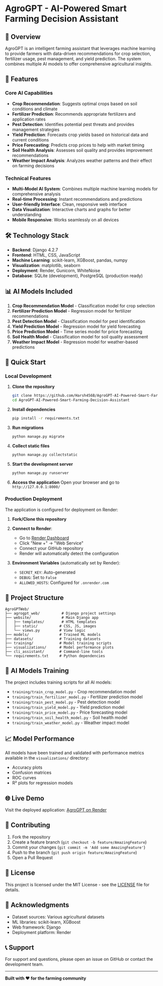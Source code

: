 # AgroGPT - AI-Powered Smart Farming Decision Assistant

## 🌱 Overview

AgroGPT is an intelligent farming assistant that leverages machine learning to provide farmers with data-driven recommendations for crop selection, fertilizer usage, pest management, and yield prediction. The system combines multiple AI models to offer comprehensive agricultural insights.

## 🚀 Features

### Core AI Capabilities
- **Crop Recommendation**: Suggests optimal crops based on soil conditions and climate
- **Fertilizer Prediction**: Recommends appropriate fertilizers and application rates
- **Pest Detection**: Identifies potential pest threats and provides management strategies
- **Yield Prediction**: Forecasts crop yields based on historical data and current conditions
- **Price Forecasting**: Predicts crop prices to help with market timing
- **Soil Health Analysis**: Assesses soil quality and provides improvement recommendations
- **Weather Impact Analysis**: Analyzes weather patterns and their effect on farming decisions

### Technical Features
- **Multi-Model AI System**: Combines multiple machine learning models for comprehensive analysis
- **Real-time Processing**: Instant recommendations and predictions
- **User-friendly Interface**: Clean, responsive web interface
- **Data Visualization**: Interactive charts and graphs for better understanding
- **Mobile Responsive**: Works seamlessly on all devices

## 🛠️ Technology Stack

- **Backend**: Django 4.2.7
- **Frontend**: HTML, CSS, JavaScript
- **Machine Learning**: scikit-learn, XGBoost, pandas, numpy
- **Visualization**: matplotlib, seaborn
- **Deployment**: Render, Gunicorn, WhiteNoise
- **Database**: SQLite (development), PostgreSQL (production ready)

## 📊 AI Models Included

1. **Crop Recommendation Model** - Classification model for crop selection
2. **Fertilizer Prediction Model** - Regression model for fertilizer recommendations
3. **Pest Detection Model** - Classification model for pest identification
4. **Yield Prediction Model** - Regression model for yield forecasting
5. **Price Prediction Model** - Time series model for price forecasting
6. **Soil Health Model** - Classification model for soil quality assessment
7. **Weather Impact Model** - Regression model for weather-based predictions

## 🚀 Quick Start

### Local Development

1. **Clone the repository**
   ```bash
   git clone https://github.com/Harsh456B/AgroGPT-AI-Powered-Smart-Farming-Decision-Assistant.git
   cd AgroGPT-AI-Powered-Smart-Farming-Decision-Assistant
   ```

2. **Install dependencies**
   ```bash
   pip install -r requirements.txt
   ```

3. **Run migrations**
   ```bash
   python manage.py migrate
   ```

4. **Collect static files**
   ```bash
   python manage.py collectstatic
   ```

5. **Start the development server**
   ```bash
   python manage.py runserver
   ```

6. **Access the application**
   Open your browser and go to `http://127.0.0.1:8000/`

### Production Deployment

The application is configured for deployment on Render:

1. **Fork/Clone this repository**
2. **Connect to Render**:
   - Go to [Render Dashboard](https://dashboard.render.com)
   - Click "New +" → "Web Service"
   - Connect your GitHub repository
   - Render will automatically detect the configuration

3. **Environment Variables** (automatically set by Render):
   - `SECRET_KEY`: Auto-generated
   - `DEBUG`: Set to `False`
   - `ALLOWED_HOSTS`: Configured for `.onrender.com`

## 📁 Project Structure

```
AgroGPTWeb/
├── agrogpt_web/          # Django project settings
├── website/              # Main Django app
│   ├── templates/        # HTML templates
│   ├── static/          # CSS, JS, images
│   └── views.py         # View logic
├── models/              # Trained ML models
├── datasets/            # Training datasets
├── training/            # Model training scripts
├── visualizations/      # Model performance plots
├── cli_assistant/       # Command-line tools
└── requirements.txt     # Python dependencies
```

## 🤖 AI Models Training

The project includes training scripts for all AI models:

- `training/train_crop_model.py` - Crop recommendation model
- `training/train_fertilizer_model.py` - Fertilizer prediction model
- `training/train_pest_model.py` - Pest detection model
- `training/train_yield_model.py` - Yield prediction model
- `training/train_price_model.py` - Price forecasting model
- `training/train_soil_health_model.py` - Soil health model
- `training/train_weather_model.py` - Weather impact model

## 📈 Model Performance

All models have been trained and validated with performance metrics available in the `visualizations/` directory:

- Accuracy plots
- Confusion matrices
- ROC curves
- R² plots for regression models

## 🌐 Live Demo

Visit the deployed application: [AgroGPT on Render](https://agrogpt-web.onrender.com)

## 🤝 Contributing

1. Fork the repository
2. Create a feature branch (`git checkout -b feature/AmazingFeature`)
3. Commit your changes (`git commit -m 'Add some AmazingFeature'`)
4. Push to the branch (`git push origin feature/AmazingFeature`)
5. Open a Pull Request

## 📝 License

This project is licensed under the MIT License - see the [LICENSE](LICENSE) file for details.

## 🙏 Acknowledgments

- Dataset sources: Various agricultural datasets
- ML libraries: scikit-learn, XGBoost
- Web framework: Django
- Deployment platform: Render

## 📞 Support

For support and questions, please open an issue on GitHub or contact the development team.

---

**Built with ❤️ for the farming community** 